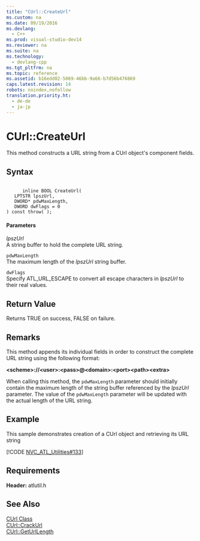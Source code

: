 ```yaml
---
title: "CUrl::CreateUrl"
ms.custom: na
ms.date: 09/19/2016
ms.devlang: 
  - C++
ms.prod: visual-studio-dev14
ms.reviewer: na
ms.suite: na
ms.technology: 
  - devlang-cpp
ms.tgt_pltfrm: na
ms.topic: reference
ms.assetid: b16edd02-5069-46bb-9a66-b7d56b476869
caps.latest.revision: 14
robots: noindex,nofollow
translation.priority.ht: 
  - de-de
  - ja-jp
---
```

# CUrl::CreateUrl
This method constructs a URL string from a CUrl object's component fields.  
  
## Syntax  
  
```  
  
      inline BOOL CreateUrl(  
   LPTSTR lpszUrl,  
   DWORD* pdwMaxLength,  
   DWORD dwFlags = 0   
) const throw( );  
```  
  
#### Parameters  
 *lpszUrl*  
 A string buffer to hold the complete URL string.  
  
 `pdwMaxLength`  
 The maximum length of the *lpszUrl* string buffer.  
  
 `dwFlags`  
 Specify ATL_URL_ESCAPE to convert all escape characters in *lpszUrl* to their real values.  
  
## Return Value  
 Returns TRUE on success, FALSE on failure.  
  
## Remarks  
 This method appends its individual fields in order to construct the complete URL string using the following format:  
  
 **<scheme\>://<user\>:<pass\>@<domain\>:<port\><path\><extra\>**  
  
 When calling this method, the `pdwMaxLength` parameter should initially contain the maximum length of the string buffer referenced by the *lpszUrl* parameter. The value of the `pdwMaxLength` parameter will be updated with the actual length of the URL string.  
  
## Example  
 This sample demonstrates creation of a CUrl object and retrieving its URL string  
  
 [!CODE [NVC_ATL_Utilities#133](../CodeSnippet/VS_Snippets_Cpp/NVC_ATL_Utilities#133)]  
  
## Requirements  
 **Header:** atlutil.h  
  
## See Also  
 [CUrl Class](../vs140/CUrl-Class.md)   
 [CUrl::CrackUrl](../vs140/CUrl--CrackUrl.md)   
 [CUrl::GetUrlLength](../vs140/CUrl--GetUrlLength.md)
